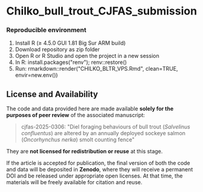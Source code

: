 # Chilko_bull_trout_CJFAS_submission

### Reproducible environment
1) Install R (≥ 4.5.0 GUI 1.81 Big Sur ARM build)
2) Download repository as zip folder
3) Open R or R Studio and open the project in a new session
4) In R: install.packages("renv"); renv::restore()
5) Run: rmarkdown::render("CHILKO_BLTR_VPS.Rmd", clean=TRUE, envir=new.env())

## License and Availability

The code and data provided here are made available **solely for the purposes of peer review** of the associated manuscript:

> cjfas-2025-0306: "Diel foraging behaviours of bull trout (<i>Salvelinus confluentus</i>) are altered by an annually deployed sockeye salmon (<i>Oncorhynchus nerka</i>) smolt counting fence"

They are **not licensed for redistribution or reuse** at this stage.

If the article is accepted for publication, the final version of both the code and data will be deposited in **Zenodo**, where they will receive a permanent DOI and be released under appropriate open licenses. At that time, the materials will be freely available for citation and reuse.
